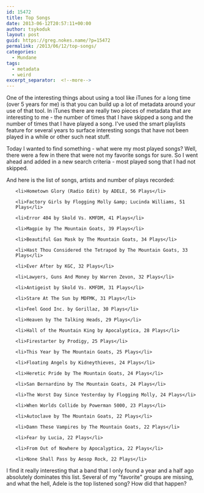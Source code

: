 ```yaml
---
id: 15472
title: Top Songs
date: 2013-06-12T20:57:11+00:00
author: tsykoduk
layout: post
guid: https://greg.nokes.name/?p=15472
permalink: /2013/06/12/top-songs/
categories:
  - Mundane
tags:
  - metadata
  - weird
excerpt_separator:  <!--more-->
---
```

One of the interesting things about using a tool like iTunes for a long time (over 5 years for me) is that you can build up a lot of metadata around your use of that tool. In iTunes there are really two pieces of metadata that are interesting to me - the number of times that I have skipped a song and the number of times that I have played a song. I've used the smart playlists feature for several years to surface interesting songs that have not been played in a while or other such neat stuff.

Today I wanted to find something - what were my most played songs? Well, there were a few in there that were not my favorite songs for sure. So I went ahead and added in a new search criteria - most played song that I had not skipped.
<!--more-->
And here is the list of songs, artists and number of plays recorded:

<ul>

	<li>Hometown Glory (Radio Edit) by ADELE, 56 Plays</li>

	<li>Factory Girls by Flogging Molly &amp; Lucinda Williams, 51 Plays</li>

	<li>Error 404 by Skold Vs. KMFDM, 41 Plays</li>

	<li>Magpie by The Mountain Goats, 39 Plays</li>

	<li>Beautiful Gas Mask by The Mountain Goats, 34 Plays</li>

	<li>Hast Thou Considered the Tetrapod by The Mountain Goats, 33 Plays</li>

	<li>Ever After by KGC, 32 Plays</li>

	<li>Lawyers, Guns And Money by Warren Zevon, 32 Plays</li>

	<li>Antigeist by Skold Vs. KMFDM, 31 Plays</li>

	<li>Stare At The Sun by MDFMK, 31 Plays</li>

	<li>Feel Good Inc. by Gorillaz, 30 Plays</li>

	<li>Heaven by The Talking Heads, 29 Plays</li>

	<li>Hall of the Mountain King by Apocalyptica, 28 Plays</li>

	<li>Firestarter by Prodigy, 25 Plays</li>

	<li>This Year by The Mountain Goats, 25 Plays</li>

	<li>Floating Angels by Kidneythieves, 24 Plays</li>

	<li>Heretic Pride by The Mountain Goats, 24 Plays</li>

	<li>San Bernardino by The Mountain Goats, 24 Plays</li>

	<li>The Worst Day Since Yesterday by Flogging Molly, 24 Plays</li>

	<li>When Worlds Collide by Powerman 5000, 23 Plays</li>

	<li>Autoclave by The Mountain Goats, 22 Plays</li>

	<li>Damn These Vampires by The Mountain Goats, 22 Plays</li>

	<li>Fear by Lucia, 22 Plays</li>

	<li>From Out of Nowhere by Apocalyptica, 22 Plays</li>

	<li>None Shall Pass by Aesop Rock, 22 Plays</li>

</ul>

I find it really interesting that a band that I only found a year and a half ago absolutely dominates this list. Several of my "favorite" groups are missing, and what the hell, Adele is the top listened song? How did that happen?